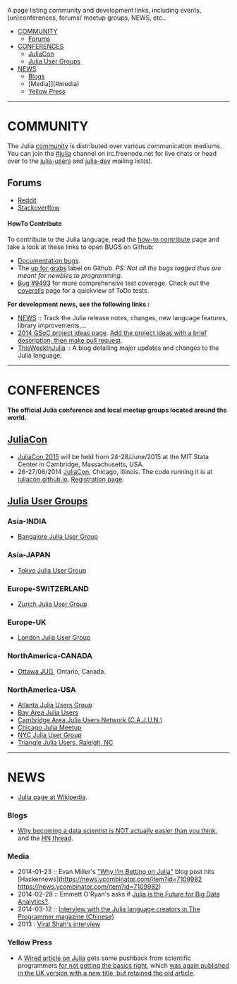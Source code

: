 A page listing community and development links, including events, (un)conferences, forums/ meetup groups, NEWS, etc..

- [COMMUNITY](#community)
   - [Forums](#forums)
- [CONFERENCES](#conferences)
   - [JuliaCon](#juliacon)
   - [Julia User Groups](#julia-user-groups)
- [NEWS](#news)
   - [Blogs](#blogs)
   - [Media]](#media)
   - [Yellow Press](#yellow-press)

----

# COMMUNITY
The Julia [community](http://julialang.org/community/) is distributed over various communication mediums. You can join the [#julia](http://webchat.freenode.net/?channels=julia) channel on irc.freenode.net for live chats or head over to the [julia-users](https://groups.google.com/forum/?fromgroups=#!forum/julia-users) and [julia-dev](https://groups.google.com/forum/?fromgroups=#!forum/julia-dev) mailing list(s).

## Forums
- [Reddit](http://www.reddit.com/r/Julia/)
- [Stackoverflow](http://stackoverflow.com/questions/tagged/julia-lang)

#### HowTo Contribute
To contribute to the Julia language, read the [how-to contribute](https://github.com/JuliaLang/julia/blob/master/CONTRIBUTING.md) page and take a look at these links to open BUGS on Github:
+ [Documentation bugs](https://github.com/JuliaLang/julia/issues?q=is%3Aopen+is%3Aissue+label%3Adoc).
+ The [up for grabs](https://github.com/JuliaLang/julia/labels/up%20for%20grabs) label on Github. _PS: Not all the bugs tagged thus are meant for newbies to programming_.
+ [Bug #9493](https://github.com/JuliaLang/julia/issues/9493) for more comprehensive test coverage. Check out the [coveralls](https://coveralls.io/r/timholy/julia) page for a quickview of ToDo tests.

__For development news, see the following links :__
+ [NEWS](https://github.com/JuliaLang/julia/blob/master/NEWS.md) :: Track the Julia release notes, changes, new language features, library improvements,...
+ [2014 GSoC project ideas page](http://julialang.org/gsoc/2014/). [Add the project ideas with a brief description, then make pull request](https://github.com/JuliaLang/julialang.github.com/blob/master/gsoc/2014/index.md). 
+ [ThisWeekInJulia](http://thisweekinjulia.github.io) :: A blog detailing major updates and changes to the Julia language.

----

# CONFERENCES
__The official Julia conference and local meetup groups located around the world.__

## [JuliaCon](http://juliacon.org/)
+ [JuliaCon 2015](http://juliacon.org/) will be held from 24-28/June/2015 at the MIT Stata Center in Cambridge, Massachusetts, USA.
+ 26-27/06/2014 [JuliaCon](http://juliacon.org/), Chicago, Illinois. The code running it is at [juliacon.github.io](https://github.com/JuliaCon/juliacon.github.io). [Registration page](http://juliacon.eventbrite.com/).

## [Julia User Groups](http://julia.meetup.com)

### Asia-INDIA
- [Bangalore Julia User Group](http://www.meetup.com/Bangalore-JULIA-User-Group/)

### Asia-JAPAN
- [Tokyo Julia User Group](http://juliatokyo.connpass.com/event/6891/)

### Europe-SWITZERLAND
- [Zurich Julia User Group](http://www.meetup.com/Zurich-Julia-User-Group/)

### Europe-UK
- [London Julia User Group](http://www.meetup.com/London-Julia-User-Group/)

### NorthAmerica-CANADA
- [Ottawa JUG](http://www.meetup.com/Ottawa-Julia-Meetup/), Ontario, Canada.

### NorthAmerica-USA
- [Atlanta Julia Users Group](http://www.meetup.com/Atlanta-Julia-Users-Group/)
- [Bay Area Julia Users](http://www.meetup.com/Bay-Area-Julia-Users/)
- [Cambridge Area Julia Users Network (C.A.J.U.N.)](http://www.meetup.com/julia-cajun/)
- [Chicago Julia Meetup](http://www.meetup.com/JuliaChicago/)
- [NYC Julia User Group](http://www.meetup.com/NYC-Julia-User-Group/)
- [Triangle Julia Users, Raleigh, NC](http://www.meetup.com/Triangle-Julia-Users/)

----

# NEWS
- [Julia page at Wikipedia](https://en.wikipedia.org/wiki/Julia_%28programming_language%29).

### Blogs
- [Why becoming a data scientist is NOT actually easier than you think](https://medium.com/cs-math/5b65b548069b), and the [HN thread](https://news.ycombinator.com/item?id=4658391).

### Media
- 2014-01-23 :: Evan Miller's ["Why I’m Betting on Julia"](http://www.evanmiller.org/why-im-betting-on-julia.html) blog post hits [Hackernews](https://news.ycombinator.com/item?id=7109982 https://news.ycombinator.com/item?id=7109982)
- 2014-02-28 :: Emmett O'Ryan's asks if [Julia is the Future for Big Data Analytics?](http://news.dice.com/2014/02/28/julia-future-big-data-analytics/).
- 2014-03-12 :: [Interview with the Julia language creators in The Programmer magazine (Chinese)](http://www.csdn.net/article/2014-03-12/2818732)
- 2013 : [Viral Shah's interview](http://analyticsindiamag.com/interview-viral-shah-co-creator-of-julia/)

### Yellow Press 
- A [Wired article on Julia](http://www.wired.com/wiredenterprise/2014/02/julia/) gets some pushback from scientific programmers [for not getting the basics right](http://scientopia.org/blogs/goodmath/2014/02/04/everyone-stop-implementing-programming-languages-right-now-its-been-solved/), which [was again published in the UK version with a new title, but retained the old article](http://www.wired.co.uk/news/archive/2014-02/04/julia).


